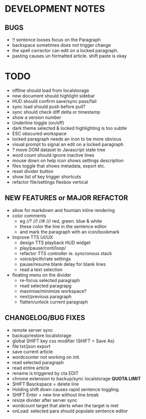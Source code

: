 # DEVELOPMENT NOTES

## BUGS

-   !! sentence looses focus on the Paragraph
-   backspace sometimes does not trigger change
-   the spell corrector can edit on a locked paragraph.
-   pasting causes un formatted article. shift paste is okay

# TODO

-   offline should load from localstorage
-   new document should highlight sidebar
-   HUD should confirm save/sync pass/fail
-   sync load should push before pull?
-   sync should check diff delta or timestamp
-   show a version number
-   Underline toggle (on/off)
-   dark theme selected & locked highlighting is too subtle
-   ESC obscured workspace
-   locked paragraph needs an icon to be more obvious
-   visual prompt to signal an edit on a locked paragraph
-   ? move DOM dataset to Javascript state tree
-   word count should ignore inactive lines
-   mouse down on help icon shows settings description
-   files toggle that shows metadata, export etc.
-   reset divider button
-   show list of key trigger shortcuts
-   refactor file/settings flexbox vertical

## NEW FEATURES or MAJOR REFACTOR

-   allow for markdown and fountain inline rendering
-   color comments
    -   eg //? //! //# /// red, green. blue & white
    -   these color the line in the sentence editor
    -   and mark the paragraph with an icon/bookmark
-   Improve TTS UI/UX
    -   design TTS playback HUD widget
    -   play/pause/cont/loop/
    -   refactor TTS controller ie. syncronous stack
    -   voice/picth/rate settings
    -   pause/resume blank delay for blank lines
    -   read a text selection
-   floating menu on the divider
    -   re-focus selected paragraph
    -   read selected paragrapg
    -   maximise/minimize workspace?
    -   next/previous paragraph
    -   flatten/unlock current paragraph

## CHANGELOG/BUG FIXES

-   remote server sync
-   backup/restore localstorage
-   global SHIFT key css modifier (SHIFT = Save As)
-   file txt/json export
-   save current article
-   wordcounter not working on init.
-   read selected paragraph
-   read entire article
-   rename is triggered by cta EDIT
-   chrome extension to backup/sync localstorage **QUOTA LIMIT**
-   SHIFT Basckspace = delete line
-   Holding shift down causes rapid sentence toggling.
-   SHIFT Enter = new line without line break
-   resize divider after server sync
-   wordcount target that alerts when the target is met
-   onLoad: selected para should populate sentence editor
